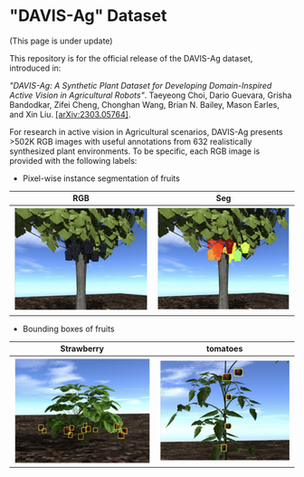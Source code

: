 # "DAVIS-Ag" Dataset

(This page is under update)

This repository is for the official release of the DAVIS-Ag dataset, introduced in: 

*"DAVIS-Ag: A Synthetic Plant Dataset for Developing Domain-Inspired Active Vision in Agricultural Robots"*. Taeyeong Choi, Dario Guevara, Grisha Bandodkar, Zifei Cheng, Chonghan Wang, Brian N. Bailey, Mason Earles, and Xin Liu. [\[arXiv:2303.05764\]](https://arxiv.org/pdf/2303.05764.pdf). 

For research in active vision in Agricultural scenarios, DAVIS-Ag presents >502K RGB images with useful annotations from  632 realistically synthesized plant environments. To be specific, each RGB image is provided with the following labels: 

- Pixel-wise instance segmentation of fruits
 
 | RGB  | Seg  |
|:-:|:-:|
|![rgb_vine](figures/single_vine_rgb.png)| ![seg_vine](figures/single_vine_seg.png)|

- Bounding boxes of fruits 

| Strawberry  | tomatoes  |
|:-:|:-:|
|![rgb_vine](figures/single_strawberry_bb.png)| ![seg_vine](figures/single_tomato_bb.png)|

